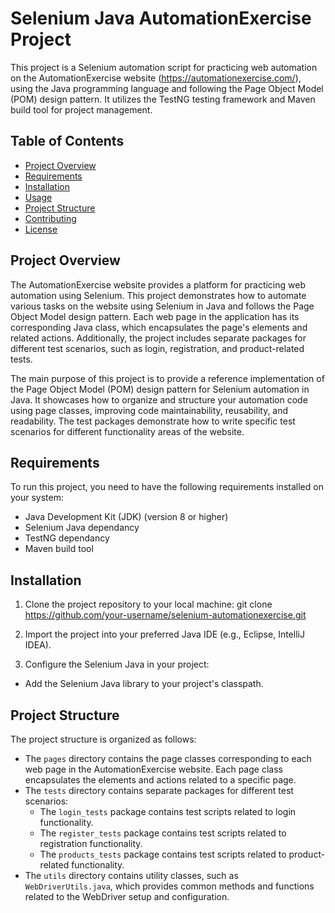# Selenium Java AutomationExercise Project

This project is a Selenium automation script for practicing web automation on the AutomationExercise website (https://automationexercise.com/), using the Java programming language and following the Page Object Model (POM) design pattern. It utilizes the TestNG testing framework and Maven build tool for project management.


## Table of Contents
- [Project Overview](#project-overview)
- [Requirements](#requirements)
- [Installation](#installation)
- [Usage](#usage)
- [Project Structure](#project-structure)
- [Contributing](#contributing)
- [License](#license)

## Project Overview
The AutomationExercise website provides a platform for practicing web automation using Selenium. This project demonstrates how to automate various tasks on the website using Selenium in Java and follows the Page Object Model design pattern. Each web page in the application has its corresponding Java class, which encapsulates the page's elements and related actions. Additionally, the project includes separate packages for different test scenarios, such as login, registration, and product-related tests.

The main purpose of this project is to provide a reference implementation of the Page Object Model (POM) design pattern for Selenium automation in Java. It showcases how to organize and structure your automation code using page classes, improving code maintainability, reusability, and readability. The test packages demonstrate how to write specific test scenarios for different functionality areas of the website.

## Requirements
To run this project, you need to have the following requirements installed on your system:
- Java Development Kit (JDK) (version 8 or higher)
- Selenium Java dependancy
- TestNG dependancy
- Maven build tool

## Installation
1. Clone the project repository to your local machine:
 git clone https://github.com/your-username/selenium-automationexercise.git
 
2. Import the project into your preferred Java IDE (e.g., Eclipse, IntelliJ IDEA).

3. Configure the Selenium Java in your project:
- Add the Selenium Java library to your project's classpath.


## Project Structure
The project structure is organized as follows:

- The `pages` directory contains the page classes corresponding to each web page in the AutomationExercise website. Each page class encapsulates the elements and actions related to a specific page.
- The `tests` directory contains separate packages for different test scenarios:
  - The `login_tests` package contains test scripts related to login functionality.
  - The `register_tests` package contains test scripts related to registration functionality.
  - The `products_tests` package contains test scripts related to product-related functionality.
- The `utils` directory contains utility classes, such as `WebDriverUtils.java`, which provides common methods and functions related to the WebDriver setup and configuration.


